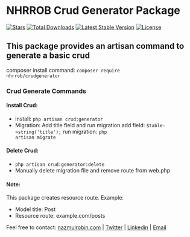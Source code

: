 # NHRROB Crud Generator Package

<p align="left">
<a href="https://github.com/nhrrob/crudgenerator/stargazers"><img src="https://img.shields.io/github/stars/nhrrob/crudgenerator?style=flat-square" alt="Stars"></a>
<a href="https://packagist.org/packages/nhrrob/crudgenerator"><img src="https://img.shields.io/packagist/dt/nhrrob/crudgenerator.svg?style=flat-square" alt="Total Downloads"></a>
<a href="https://packagist.org/packages/nhrrob/crudgenerator"><img src="https://img.shields.io/packagist/v/nhrrob/crudgenerator" alt="Latest Stable Version"></a>
<a href="https://packagist.org/packages/nhrrob/crudgenerator"><img src="https://img.shields.io/packagist/l/nhrrob/crudgenerator" alt="License"></a>
</p>


## This package provides an artisan command to generate a basic crud

composer install command: 
<code>composer require nhrrob/crudgenerator</code>


### Crud Generate Commands

#### Install Crud:
- install: <code>php artisan crud:generator</code>
- Migration: Add title field and run migration
   add field: <code>$table->string('title');</code>
   run migration: <code>php artisan migrate</code>

#### Delete Crud:
- <code>php artisan crud:generator:delete</code>
- Manually delete migration file and remove route from web.php


#### Note: 
This package creates resource route.
Example:
- Model title: Post
- Resource route: example.com/posts 

Feel free to contact: 
<a href="https://www.nazmulrobin.com/">nazmulrobin.com</a> | <a href="https://twitter.com/nhr_rob">Twitter</a> | <a href="https://www.linkedin.com/in/nhrrob/">Linkedin</a> | <a href="mailto:robin.sust08@gmail.com">Email</a>
